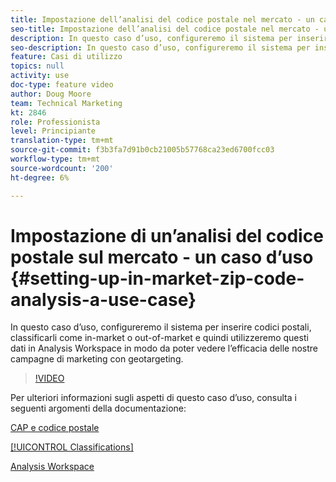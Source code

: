 ```yaml
---
title: Impostazione dell’analisi del codice postale nel mercato - un caso d’uso
seo-title: Impostazione dell’analisi del codice postale nel mercato - un caso d’uso
description: In questo caso d’uso, configureremo il sistema per inserire codici postali, classificarli come in-market o out-of-market e quindi utilizzeremo questi dati in Analysis Workspace in modo da poter vedere l’efficacia delle nostre campagne di marketing con geotargeting.
seo-description: In questo caso d’uso, configureremo il sistema per inserire codici postali, classificarli come in-market o out-of-market e quindi utilizzeremo questi dati in Analysis Workspace in modo da poter vedere l’efficacia delle nostre campagne di marketing con geotargeting.
feature: Casi di utilizzo
topics: null
activity: use
doc-type: feature video
author: Doug Moore
team: Technical Marketing
kt: 2846
role: Professionista
level: Principiante
translation-type: tm+mt
source-git-commit: f3b3fa7d91b0cb21005b57768ca23ed6700fcc03
workflow-type: tm+mt
source-wordcount: '200'
ht-degree: 6%

---
```



# Impostazione di un’analisi del codice postale sul mercato - un caso d’uso {#setting-up-in-market-zip-code-analysis-a-use-case}

In questo caso d’uso, configureremo il sistema per inserire codici postali, classificarli come in-market o out-of-market e quindi utilizzeremo questi dati in Analysis Workspace in modo da poter vedere l’efficacia delle nostre campagne di marketing con geotargeting.

>[!VIDEO](https://video.tv.adobe.com/v/27052/?quality=12)

Per ulteriori informazioni sugli aspetti di questo caso d’uso, consulta i seguenti argomenti della documentazione:

[CAP e codice postale](https://marketing.adobe.com/resources/help/en_US/reference/reports_zip.html)

[[!UICONTROL Classifications]](https://marketing.adobe.com/resources/help/en_US/reference/classifications.html)

[Analysis Workspace](https://marketing.adobe.com/resources/help/it_IT/analytics/analysis-workspace/analysis-workspace-features.html)
